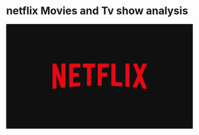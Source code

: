 # netflix Movies and Tv show analysis
![Netflix Logo](https://github.com/sudarshan44/netflix-sql-project/blob/main/logo.jpg)
